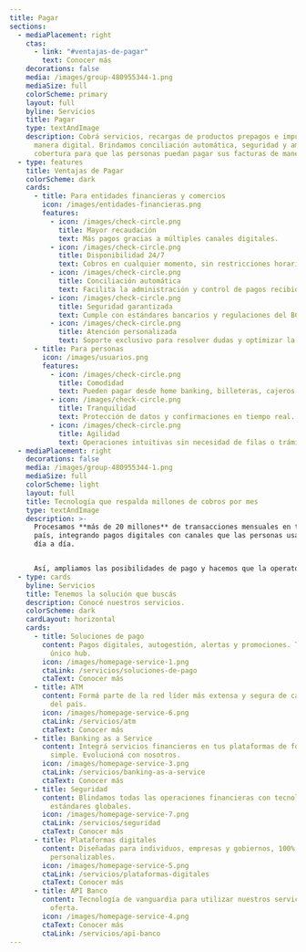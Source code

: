 ```yaml
---
title: Pagar
sections:
  - mediaPlacement: right
    ctas:
      - link: "#ventajas-de-pagar"
        text: Conocer más
    decorations: false
    media: /images/group-480955344-1.png
    mediaSize: full
    colorScheme: primary
    layout: full
    byline: Servicios
    title: Pagar
    type: textAndImage
    description: Cobrá servicios, recargas de productos prepagos e impuestos de
      manera digital. Brindamos conciliación automática, seguridad y amplia
      cobertura para que las personas puedan pagar sus facturas de manera ágil.
  - type: features
    title: Ventajas de Pagar
    colorScheme: dark
    cards:
      - title: Para entidades financieras y comercios
        icon: /images/entidades-financieras.png
        features:
          - icon: /images/check-circle.png
            title: Mayor recaudación
            text: Más pagos gracias a múltiples canales digitales.
          - icon: /images/check-circle.png
            title: Disponibilidad 24/7
            text: Cobros en cualquier momento, sin restricciones horarias.
          - icon: /images/check-circle.png
            title: Conciliación automática
            text: Facilita la administración y control de pagos recibidos.
          - icon: /images/check-circle.png
            title: Seguridad garantizada
            text: Cumple con estándares bancarios y regulaciones del BCRA.
          - icon: /images/check-circle.png
            title: Atención personalizada
            text: Soporte exclusivo para resolver dudas y optimizar la operatoria.
      - title: Para personas
        icon: /images/usuarios.png
        features:
          - icon: /images/check-circle.png
            title: Comodidad
            text: Pueden pagar desde home banking, billeteras, cajeros o banca empresas.
          - icon: /images/check-circle.png
            title: Tranquilidad
            text: Protección de datos y confirmaciones en tiempo real.
          - icon: /images/check-circle.png
            title: Agilidad
            text: Operaciones intuitivas sin necesidad de filas o trámites presenciales.
  - mediaPlacement: right
    decorations: false
    media: /images/group-480955344-1.png
    mediaSize: full
    colorScheme: light
    layout: full
    title: Tecnología que respalda millones de cobros por mes
    type: textAndImage
    description: >-
      Procesamos **más de 20 millones** de transacciones mensuales en todo el
      país, integrando pagos digitales con canales que las personas usan en su
      día a día. 


      Así, ampliamos las posibilidades de pago y hacemos que la operatoria sea eficiente en cada rincón de Argentina.
  - type: cards
    byline: Servicios
    title: Tenemos la solución que buscás
    description: Conocé nuestros servicios.
    colorScheme: dark
    cardLayout: horizontal
    cards:
      - title: Soluciones de pago
        content: Pagos digitales, autogestión, alertas y promociones. Todo desde un
          único hub.
        icon: /images/homepage-service-1.png
        ctaLink: /servicios/soluciones-de-pago
        ctaText: Conocer más
      - title: ATM
        content: Formá parte de la red líder más extensa y segura de cajeros automáticos
          del país.
        icon: /images/homepage-service-6.png
        ctaLink: /servicios/atm
        ctaText: Conocer más
      - title: Banking as a Service
        content: Integrá servicios financieros en tus plataformas de forma rápida,
          simple. Evolucioná con nosotros.
        icon: /images/homepage-service-3.png
        ctaLink: /servicios/banking-as-a-service
        ctaText: Conocer más
      - title: Seguridad
        content: Blindamos todas las operaciones financieras con tecnología de punta y
          estándares globales.
        icon: /images/homepage-service-7.png
        ctaLink: /servicios/seguridad
        ctaText: Conocer más
      - title: Plataformas digitales
        content: Diseñadas para individuos, empresas y gobiernos, 100% integrables y
          personalizables.
        icon: /images/homepage-service-5.png
        ctaLink: /servicios/plataformas-digitales
        ctaText: Conocer más
      - title: API Banco
        content: Tecnología de vanguardia para utilizar nuestros servicios y ampliar la
          oferta.
        icon: /images/homepage-service-4.png
        ctaText: Conocer más
        ctaLink: /servicios/api-banco
---
```


